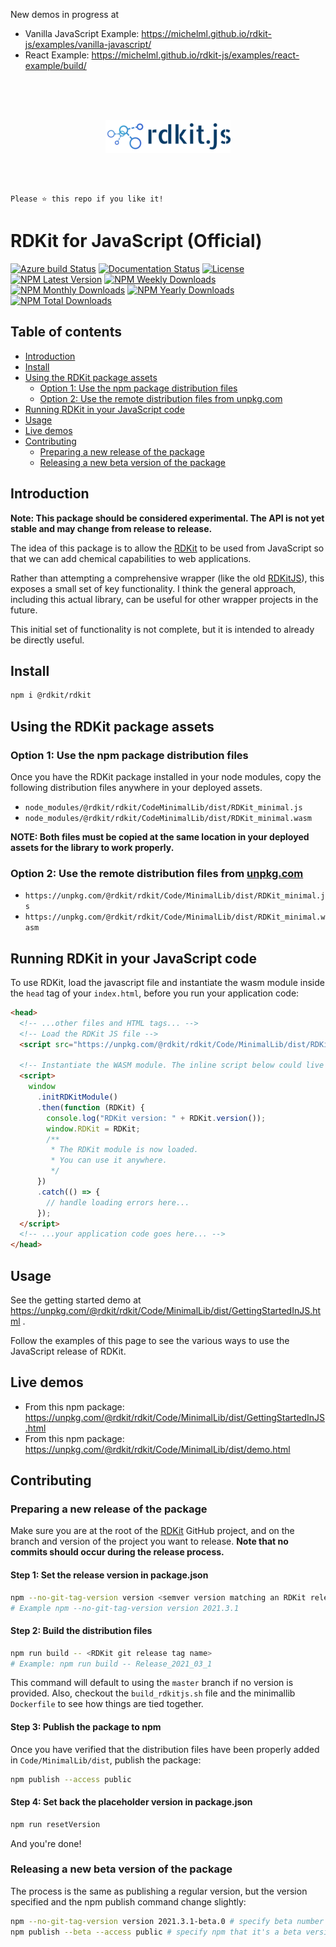 New demos in progress at

- Vanilla JavaScript Example: https://michelml.github.io/rdkit-js/examples/vanilla-javascript/
- React Example: https://michelml.github.io/rdkit-js/examples/react-example/build/

<br />
<br />
<br />
<p align="center">
  <a href="https://github.com/michelml/rdkit-js">
    <img src="rdkitjs_logo.png" alt="rdkit.js - Project Logo">
  </a>
  </p>
<br />
<br />

```
Please ⭐ this repo if you like it!
```

# RDKit for JavaScript (Official)

[![Azure build Status](https://dev.azure.com/rdkit-builds/RDKit/_apis/build/status/rdkit.rdkit?branchName=master)](https://dev.azure.com/rdkit-builds/RDKit/_build/latest?definitionId=1&branchName=master)
[![Documentation Status](https://readthedocs.org/projects/rdkit/badge/?version=latest)](https://unpkg.com/@rdkit/rdkit/Code/MinimalLib/dist/GettingStartedInJS.html)
[![License](https://img.shields.io/github/license/rdkit/rdkit)](https://github.com/rdkit/rdkit/blob/master/license.txt)
[![NPM Latest Version](https://img.shields.io/npm/v/@rdkit/rdkit)](https://www.npmjs.com/package/@rdkit/rdkit)
[![NPM Weekly Downloads](https://img.shields.io/npm/dw/@rdkit/rdkit)](https://www.npmjs.com/package/@rdkit/rdkit)
[![NPM Monthly Downloads](https://img.shields.io/npm/dm/@rdkit/rdkit)](https://www.npmjs.com/package/@rdkit/rdkit)
[![NPM Yearly Downloads](https://img.shields.io/npm/dy/@rdkit/rdkit)](https://www.npmjs.com/package/@rdkit/rdkit)
[![NPM Total Downloads](https://img.shields.io/npm/dt/@rdkit/rdkit?label=total%20downloads)](https://www.npmjs.com/package/@rdkit/rdkit)

## Table of contents

- [Introduction](#introduction)
- [Install](#install)
- [Using the RDKit package assets](#using-the-rdkit-package-assets)
  - [Option 1: Use the npm package distribution files](#option-1-use-the-npm-package-distribution-files)
  - [Option 2: Use the remote distribution files from unpkg.com](#option-2-use-the-remote-distribution-files-from-unpkgcom)
- [Running RDKit in your JavaScript code](#running-rdkit-in-your-javascript-code)
- [Usage](#usage)
- [Live demos](#live-demos)
- [Contributing](#contributing)
  - [Preparing a new release of the package](#preparing-a-new-release-of-the-package)
  - [Releasing a new beta version of the package](#releasing-a-new-beta-version-of-the-package)

## Introduction

**Note: This package should be considered experimental. The API is not yet stable and may change from release to release.**

The idea of this package is to allow the [RDKit](https://github.com/rdkit/rdkit) to be used from JavaScript so that we can add chemical capabilities to web applications.

Rather than attempting a comprehensive wrapper (like the old [RDKitJS](https://github.com/rdkit/RDKitjs)), this exposes a small set of key functionality. I think the general approach, including this actual library, can be useful for other wrapper projects in the future.

This initial set of functionality is not complete, but it is intended to already be directly useful.

## Install

```bash
npm i @rdkit/rdkit
```

## Using the RDKit package assets

### Option 1: Use the npm package distribution files

Once you have the RDKit package installed in your node modules, copy the following distribution files anywhere in your deployed assets.

- `node_modules/@rdkit/rdkit/CodeMinimalLib/dist/RDKit_minimal.js`
- `node_modules/@rdkit/rdkit/CodeMinimalLib/dist/RDKit_minimal.wasm`

**NOTE: Both files must be copied at the same location in your deployed assets for the library to work properly.**

### Option 2: Use the remote distribution files from [unpkg.com](https://unpkg.com/)

- `https://unpkg.com/@rdkit/rdkit/Code/MinimalLib/dist/RDKit_minimal.js`
- `https://unpkg.com/@rdkit/rdkit/Code/MinimalLib/dist/RDKit_minimal.wasm`

## Running RDKit in your JavaScript code

To use RDKit, load the javascript file and instantiate the wasm module inside the `head` tag of your `index.html`, before you run your application code:

```html
<head>
  <!-- ...other files and HTML tags... -->
  <!-- Load the RDKit JS file -->
  <script src="https://unpkg.com/@rdkit/rdkit/Code/MinimalLib/dist/RDKit_minimal.js"></script>

  <!-- Instantiate the WASM module. The inline script below could live elsewhere inside your application code. -->
  <script>
    window
      .initRDKitModule()
      .then(function (RDKit) {
        console.log("RDKit version: " + RDKit.version());
        window.RDKit = RDKit;
        /**
         * The RDKit module is now loaded.
         * You can use it anywhere.
         */
      })
      .catch(() => {
        // handle loading errors here...
      });
  </script>
  <!-- ...your application code goes here... -->
</head>
```

## Usage

See the getting started demo at https://unpkg.com/@rdkit/rdkit/Code/MinimalLib/dist/GettingStartedInJS.html .

Follow the examples of this page to see the various ways to use the JavaScript release of RDKit.

## Live demos

- From this npm package: https://unpkg.com/@rdkit/rdkit/Code/MinimalLib/dist/GettingStartedInJS.html
- From this npm package: https://unpkg.com/@rdkit/rdkit/Code/MinimalLib/dist/demo.html

## Contributing

### Preparing a new release of the package

Make sure you are at the root of the [RDKit](https://github.com/rdkit/rdkit) GitHub project, and on the branch and version of the project you want to release. **Note that no commits should occur during the release process.**

#### Step 1: Set the release version in package.json

```bash
npm --no-git-tag-version version <semver version matching an RDKit release>
# Example npm --no-git-tag-version version 2021.3.1
```

#### Step 2: Build the distribution files

```bash
npm run build -- <RDKit git release tag name>
# Example: npm run build -- Release_2021_03_1
```

This command will default to using the `master` branch if no version is provided. Also, checkout the `build_rdkitjs.sh` file and the minimallib `Dockerfile` to see how things are tied together.

#### Step 3: Publish the package to npm

Once you have verified that the distribution files have been properly added in `Code/MinimalLib/dist`, publish the package:

```bash
npm publish --access public
```

#### Step 4: Set back the placeholder version in package.json

```bash
npm run resetVersion
```

And you're done!

### Releasing a new beta version of the package

The process is the same as publishing a regular version, but the version specified and the npm publish command change slightly:

```bash
npm --no-git-tag-version version 2021.3.1-beta.0 # specify beta number in version here
npm publish --beta --access public # specify npm that it's a beta version
```
